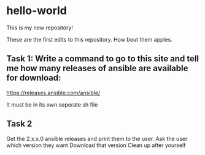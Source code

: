 # hello-world
This is my new repository!

These are the first edits to this repository.
How bout them apples.

## Task 1: Write a command to go to this site and tell me how many releases of ansible are available for download:

https://releases.ansible.com/ansible/

It must be in its own seperate sh file

## Task 2

Get the 2.x.x.0 ansible releases and print them to the user.
Ask the user which version they want
Download that version
Clean up after yourself
